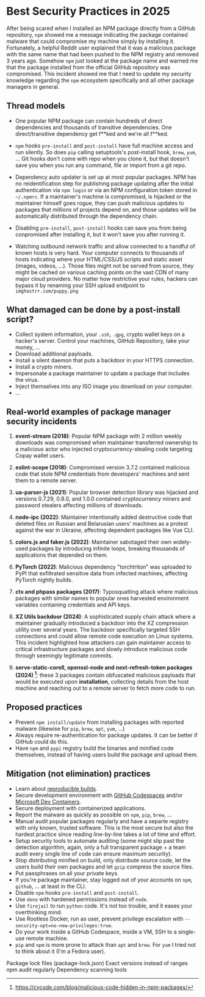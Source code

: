 # Best Security Practices in 2025

<!-- tl;dr starts -->

After being scared when I installed an NPM package directly from a GitHub repository, `npm` showed me a message indicating the package contained malware that could compromise my machine simply by installing it. Fortunately, a helpful Reddit user explained that it was a malicious package with the same name that had been pushed to the NPM registry and removed 3 years ago. Somehow `npm` just looked at the package name and warned me that the package installed from the official GitHub repository was compromised. This incident showed me that I need to update my security knowledge regarding the `npm` ecosystem specifically and all other package managers in general.

<!-- tl;dr ends -->

## Thread models

- One popular NPM package can contain hundreds of direct dependencies and thousands of transitive dependencies. One direct/transitive dependency get f\*\*ked and we're all f\*\*ked.

- `npm` hooks `pre-install` and `post-install` have full machine access and run silently. So does `pip` calling setuptools's post-install hook, `brew`, `yum`, ... Git hooks don't come with repo when you clone it, but that doesn't save you when you run any command, file or import from a git repo.

- Dependency auto updater is set up at most popular packages. NPM has no reidentification step for publishing package updating after the initial authentication via `npm login` or via an NPM configuration token stored in `~/.npmrc`. If a maintainer's machine is compromised, is hijacked or the maintainer himself goes rogue, they can push malicious updates to packages that millions of projects depend on, and those updates will be automatically distributed through the dependency chain.

- Disabling `pre-install`, `post-install` hooks can save you from being conpromised after installing it, but it won't save you after running it.

- Watching outbound network traffic and allow connected to a handful of known hosts is very hard. Your computer connects to thousands of hosts indicating where your HTML/CSS/JS scripts and static asset (images, videos, ...). Those files might not be served from source, they might be cached on various caching points on the vast CDN of many major cloud providers. No matter how restrictive your rules, hackers can bypass it by renaming your SSH upload endpoint to `imghostrr.com/puppy.png`

## What damaged can be done by a post-install script?

- Collect system information, your `.ssh`, `.gpg`, crypto wallet keys on a hacker's server. Control your machines, GitHub Repository, take your money, ...
- Download additional payloads.
- Install a silent daemon that puts a backdoor in your HTTPS connection.
- Install a crypto miners.
- Impersonate a package maintainer to update a package that includes the virus.
- Inject themselves into any ISO image you download on your computer.
- ...

## Real-world examples of package manager security incidents

1. **event-stream (2018)**: Popular NPM package with 2 million weekly downloads was compromised when maintainer transferred ownership to a malicious actor who injected cryptocurrency-stealing code targeting Copay wallet users.

1. **eslint-scope (2018)**: Compromised version 3.7.2 contained malicious code that stole NPM credentials from developers' machines and sent them to a remote server.

1. **ua-parser-js (2021)**: Popular browser detection library was hijacked and versions 0.7.29, 0.8.0, and 1.0.0 contained cryptocurrency miners and password stealers affecting millions of downloads.

1. **node-ipc (2022)**: Maintainer intentionally added destructive code that deleted files on Russian and Belarusian users' machines as a protest against the war in Ukraine, affecting dependent packages like Vue CLI.

1. **colors.js and faker.js (2022)**: Maintainer sabotaged their own widely-used packages by introducing infinite loops, breaking thousands of applications that depended on them.

1. **PyTorch (2022)**: Malicious dependency "torchtriton" was uploaded to PyPI that exfiltrated sensitive data from infected machines, affecting PyTorch nightly builds.

1. **ctx and phpass packages (2017)**: Typosquatting attack where malicious packages with similar names to popular ones harvested environment variables containing credentials and API keys.

1. **XZ Utils backdoor (2024)**: A sophisticated supply chain attack where a maintainer gradually introduced a backdoor into the XZ compression utility over several years. The backdoor specifically targeted SSH connections and could allow remote code execution on Linux systems. This incident highlighted how attackers can gain maintainer access to critical infrastructure packages and slowly introduce malicious code through seemingly legitimate commits.

1. **serve-static-corell, openssl-node and next-refresh-token packages (2024) [^9]**: these 3 packages contain obfuscated malicious payloads that would be executed upon **installation**, collecting details from the host machine and reaching out to a remote server to fetch more code to run.

[^9]: https://cycode.com/blog/malicious-code-hidden-in-npm-packages/

## Proposed practices

- Prevent `npm install/update` from installing packages with reported malware (likewise for `pip`, `brew`, `apt`, `yum`, ...)
- Always require re-authentication for package updates. It can be better if GitHub could do this.
- Have `npm` and `pypi` registry build the binaries and minified code themselves, instead of having users build the package and upload them.

## Mitigation (not elimination) practices

- Learn about [reproducible builds](https://reproducible-builds.org/).
- Secure development environment with [GitHub Codespaces](https://code.visualstudio.com/docs/remote/codespaces) and/or [Microsoft Dev Containers](https://code.visualstudio.com/docs/devcontainers/containers).
- Secure deployment with containerized applications.
- Report the malware as quickly as possible on `npm`, `pip`, `brew`, ...
- Manual audit popular packages regularly and have a separte registry with only known, trusted software. This is the most secure but also the hardest practice since reading line-by-line takes a lot of time and effort.
- Setup security tools to automate auditing (some might slip past the detection algorithm, again, only a full transparent package + a team audit every single line of code can ensure maximum security).
- Stop distributing minified on build, only distribute source code, let the users build their own packages and let `gzip` compress the source files.
- Put passphrases on all your private keys.
- If you're package maintainer, stay logged out of your accounts on `npm`, `github`, ... at least in the CLI.
- Disable `npm` hooks `pre-install` and `post-install`.
- Use `deno` with hardened permissions instead of `node`.
- Use `firejail` to run `python` code. It's not too trouble, and it eases your overthinking mind.
- Use Rootless Docker, run as user, prevent privilege escalation with `--security-opt=no-new-privileges:true`.
- Do your work inside a GitHub Codespace, inside a VM, SSH to a single-use remote machine.
- `pip` and `npm` is more prone to attack than `apt` and `brew`. For `yum` I tried not to think about it (I'm a Fedora user).

Package lock files (package-lock.json)
Exact versions instead of ranges
npm audit regularly
Dependency scanning tools
